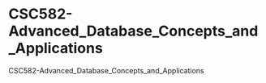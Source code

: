 # CSC582-Advanced_Database_Concepts_and_Applications
CSC582-Advanced_Database_Concepts_and_Applications
